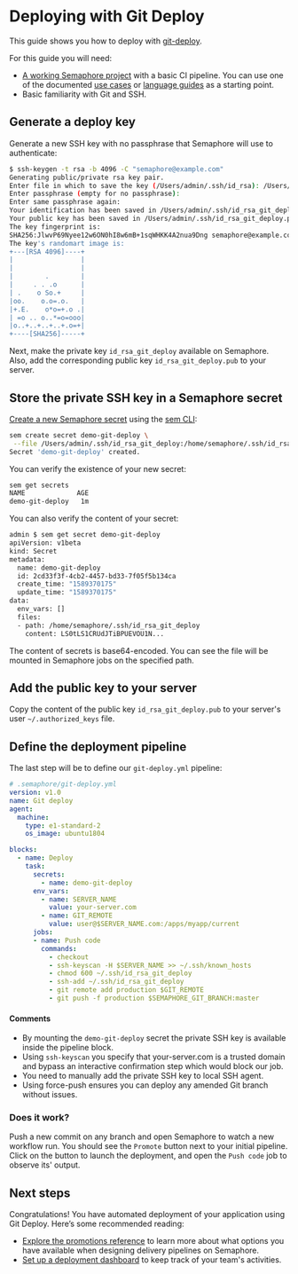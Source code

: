 # Deploying with Git Deploy

This guide shows you how to deploy with [git-deploy][git-deploy]. 

For this guide you will need:

- [A working Semaphore project][create-project] with a basic CI pipeline. 
You can use one of the documented [use cases][use-cases] or [language guides][language-guides] as a starting point.
- Basic familiarity with Git and SSH.

## Generate a deploy key

Generate a new SSH key with no passphrase that Semaphore will use to authenticate:

``` bash
$ ssh-keygen -t rsa -b 4096 -C "semaphore@example.com"
Generating public/private rsa key pair.
Enter file in which to save the key (/Users/admin/.ssh/id_rsa): /Users/admin/.ssh/id_rsa_git_deploy
Enter passphrase (empty for no passphrase):
Enter same passphrase again:
Your identification has been saved in /Users/admin/.ssh/id_rsa_git_deploy.
Your public key has been saved in /Users/admin/.ssh/id_rsa_git_deploy.pub.
The key fingerprint is:
SHA256:JlwvP69Nyee12w6ON0hI8w6mB+1sqWHKK4A2nua9Dng semaphore@example.com
The key's randomart image is:
+---[RSA 4096]----+
|                 |
|                 |
|        .        |
|     . . .o      |
| .    o So.+     |
|oo.    o.o=.o.   |
|+.E.    o*o=+.o .|
| =o .. o..*=o=ooo|
|o..+..+..+..+.o=+|
+----[SHA256]-----+
```
Next, make the private key `id_rsa_git_deploy` available on Semaphore. 
Also, add the corresponding public key `id_rsa_git_deploy.pub` to your server.

## Store the private SSH key in a Semaphore secret

[Create a new Semaphore secret][secrets-guide] using the [sem CLI][sem-create-ref]:

```bash
sem create secret demo-git-deploy \
 --file /Users/admin/.ssh/id_rsa_git_deploy:/home/semaphore/.ssh/id_rsa_git_deploy
Secret 'demo-git-deploy' created.
```

You can verify the existence of your new secret:
```bash
sem get secrets
NAME             AGE
demo-git-deploy   1m
```

You can also verify the content of your secret:

```bash
admin $ sem get secret demo-git-deploy
apiVersion: v1beta
kind: Secret
metadata:
  name: demo-git-deploy
  id: 2cd33f3f-4cb2-4457-bd33-7f05f5b134ca
  create_time: "1589370175"
  update_time: "1589370175"
data:
  env_vars: []
  files:
  - path: /home/semaphore/.ssh/id_rsa_git_deploy
    content: LS0tLS1CRUdJTiBPUEVOU1N...
```
The content of secrets is base64-encoded. You can see the file will be
mounted in Semaphore jobs on the specified path.

## Add the public key to your server

Copy the content of the public key `id_rsa_git_deploy.pub` to your server's user `~/.authorized_keys` file.

## Define the deployment pipeline

The last step will be to define our `git-deploy.yml` pipeline:
```yaml
# .semaphore/git-deploy.yml
version: v1.0
name: Git deploy
agent:
  machine:
    type: e1-standard-2
    os_image: ubuntu1804

blocks:
  - name: Deploy
    task:
      secrets:
        - name: demo-git-deploy
      env_vars:
        - name: SERVER_NAME
          value: your-server.com
        - name: GIT_REMOTE
          value: user@$SERVER_NAME.com:/apps/myapp/current
      jobs:
      - name: Push code
        commands:
          - checkout
          - ssh-keyscan -H $SERVER_NAME >> ~/.ssh/known_hosts
          - chmod 600 ~/.ssh/id_rsa_git_deploy
          - ssh-add ~/.ssh/id_rsa_git_deploy
          - git remote add production $GIT_REMOTE
          - git push -f production $SEMAPHORE_GIT_BRANCH:master
```

#### Comments

- By mounting the `demo-git-deploy` secret the private SSH key is available inside the pipeline block.
- Using `ssh-keyscan` you specify that your-server.com is a trusted domain and bypass an 
interactive confirmation step which would block our job.
- You need to manually add the private SSH key to local SSH agent.
- Using force-push ensures you can deploy any amended Git branch without issues.

### Does it work?

Push a new commit on any branch and open Semaphore to watch a new workflow run. 
You should see the `Promote` button next to your initial pipeline. 
Click on the button to launch the deployment, and open the `Push code` job to observe its' output.

## Next steps

Congratulations! You have automated deployment of your application using Git Deploy. Here’s some recommended reading:

- [Explore the promotions reference][promotions-ref] to learn more about what options you have available when designing delivery pipelines on Semaphore.
- [Set up a deployment dashboard][deployment-dashboards] to keep track of your team's activities.

[git-deploy]: https://github.com/mislav/git-deploy
[create-project]: https://docs.semaphoreci.com/guided-tour/creating-your-first-project/
[use-cases]: https://docs.semaphoreci.com/examples/tutorials-and-example-projects/
[language-guides]: https://docs.semaphoreci.com/programming-languages/android/
[promotions-ref]: https://docs.semaphoreci.com/reference/pipeline-yaml-reference/#promotions
[promotions-intro]: https://docs.semaphoreci.com/guided-tour/deploying-with-promotions/
[secrets-guide]: https://docs.semaphoreci.com/guided-tour/environment-variables-and-secrets/
[sem-create-ref]: https://docs.semaphoreci.com/reference/sem-command-line-tool/#sem-create
[deployment-dashboards]: https://docs.semaphoreci.com/essentials/deployment-dashboards/
